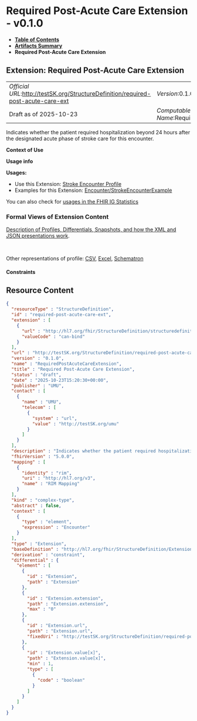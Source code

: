 # Required Post-Acute Care Extension - v0.1.0

* [**Table of Contents**](toc.md)
* [**Artifacts Summary**](artifacts.md)
* **Required Post-Acute Care Extension**

## Extension: Required Post-Acute Care Extension 

| | |
| :--- | :--- |
| *Official URL*:http://testSK.org/StructureDefinition/required-post-acute-care-ext | *Version*:0.1.0 |
| Draft as of 2025-10-23 | *Computable Name*:RequiredPostAcuteCareExtension |

Indicates whether the patient required hospitalization beyond 24 hours after the designated acute phase of stroke care for this encounter.

**Context of Use**

**Usage info**

**Usages:**

* Use this Extension: [Stroke Encounter Profile](StructureDefinition-stroke-encounter-profile.md)
* Examples for this Extension: [Encounter/StrokeEncounterExample](Encounter-StrokeEncounterExample.md)

You can also check for [usages in the FHIR IG Statistics](https://packages2.fhir.org/xig/SKtestIG|current/StructureDefinition/required-post-acute-care-ext)

### Formal Views of Extension Content

 [Description of Profiles, Differentials, Snapshots, and how the XML and JSON presentations work](http://build.fhir.org/ig/FHIR/ig-guidance/readingIgs.html#structure-definitions). 

 

Other representations of profile: [CSV](StructureDefinition-required-post-acute-care-ext.csv), [Excel](StructureDefinition-required-post-acute-care-ext.xlsx), [Schematron](StructureDefinition-required-post-acute-care-ext.sch) 

#### Constraints



## Resource Content

```json
{
  "resourceType" : "StructureDefinition",
  "id" : "required-post-acute-care-ext",
  "extension" : [
    {
      "url" : "http://hl7.org/fhir/StructureDefinition/structuredefinition-type-characteristics",
      "valueCode" : "can-bind"
    }
  ],
  "url" : "http://testSK.org/StructureDefinition/required-post-acute-care-ext",
  "version" : "0.1.0",
  "name" : "RequiredPostAcuteCareExtension",
  "title" : "Required Post-Acute Care Extension",
  "status" : "draft",
  "date" : "2025-10-23T15:20:30+00:00",
  "publisher" : "UMU",
  "contact" : [
    {
      "name" : "UMU",
      "telecom" : [
        {
          "system" : "url",
          "value" : "http://testSK.org/umu"
        }
      ]
    }
  ],
  "description" : "Indicates whether the patient required hospitalization beyond 24 hours after the designated acute phase of stroke care for this encounter.",
  "fhirVersion" : "5.0.0",
  "mapping" : [
    {
      "identity" : "rim",
      "uri" : "http://hl7.org/v3",
      "name" : "RIM Mapping"
    }
  ],
  "kind" : "complex-type",
  "abstract" : false,
  "context" : [
    {
      "type" : "element",
      "expression" : "Encounter"
    }
  ],
  "type" : "Extension",
  "baseDefinition" : "http://hl7.org/fhir/StructureDefinition/Extension",
  "derivation" : "constraint",
  "differential" : {
    "element" : [
      {
        "id" : "Extension",
        "path" : "Extension"
      },
      {
        "id" : "Extension.extension",
        "path" : "Extension.extension",
        "max" : "0"
      },
      {
        "id" : "Extension.url",
        "path" : "Extension.url",
        "fixedUri" : "http://testSK.org/StructureDefinition/required-post-acute-care-ext"
      },
      {
        "id" : "Extension.value[x]",
        "path" : "Extension.value[x]",
        "min" : 1,
        "type" : [
          {
            "code" : "boolean"
          }
        ]
      }
    ]
  }
}

```
